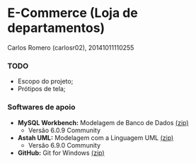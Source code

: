 # E-Commerce (Loja de departamentos)
Carlos Romero (carlosr02), 20141011110255

<h3>TODO</h3>

* Escopo do projeto;
* Prótipos de tela;

<h3>Softwares de apoio</h3>

* **MySQL Workbench:** Modelagem de Banco de Dados [(zip)](http://diatinf.ifrn.edu.br/prof/lib/exe/fetch.php?media=user:1577657:mysql-workbench-community-6.0.9-win32-noinstall.zip)
  * Versão 6.0.9 Community
* **Astah UML:** Modelagem com a Linguagem UML [(zip)](http://diatinf.ifrn.edu.br/prof/lib/exe/fetch.php?media=user:1577657:astah-community-6.9.0.zip)
  * Versão 6.9.0 Community
* **GitHub:** Git for Windows [(zip)](https://github.com/git-for-windows/git/releases/download/v2.15.0.windows.1/PortableGit-2.15.0-32-bit.7z.exe) 
  
